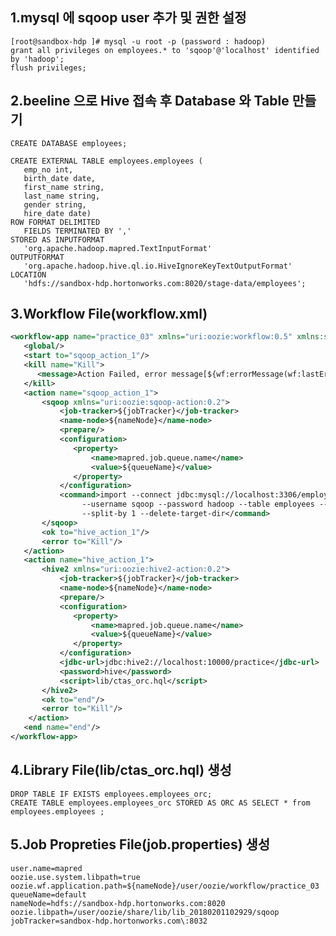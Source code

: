 1.mysql 에 sqoop user 추가 및 권한 설정
----------------------------------------------------------------------------------------------------------------------------
<pre><code>[root@sandbox-hdp ]# mysql -u root -p (password : hadoop)
grant all privileges on employees.* to 'sqoop'@'localhost' identified by 'hadoop';
flush privileges;
</code></pre>

2.beeline 으로 Hive 접속 후 Database 와 Table 만들기
----------------------------------------------------------------------------------------------------------------------------
<pre><code>CREATE DATABASE employees;

CREATE EXTERNAL TABLE employees.employees (
   emp_no int,
   birth_date date,
   first_name string,
   last_name string,
   gender string,
   hire_date date)
ROW FORMAT DELIMITED
   FIELDS TERMINATED BY ','
STORED AS INPUTFORMAT
   'org.apache.hadoop.mapred.TextInputFormat'
OUTPUTFORMAT
   'org.apache.hadoop.hive.ql.io.HiveIgnoreKeyTextOutputFormat'
LOCATION
   'hdfs://sandbox-hdp.hortonworks.com:8020/stage-data/employees';
</code></pre>

3.Workflow File(workflow.xml) 
----------------------------------------------------------------------------------------------------------------------------
```xml
<workflow-app name="practice_03" xmlns="uri:oozie:workflow:0.5" xmlns:sla="uri:oozie:sla:0.2">
   <global/>
   <start to="sqoop_action_1"/>
   <kill name="Kill">
      <message>Action Failed, error message[${wf:errorMessage(wf:lastErrorNode())}]</message>
   </kill>
   <action name="sqoop_action_1">
       <sqoop xmlns="uri:oozie:sqoop-action:0.2">
           <job-tracker>${jobTracker}</job-tracker>
           <name-node>${nameNode}</name-node>
           <prepare/>
           <configuration>
              <property>
                  <name>mapred.job.queue.name</name>
                  <value>${queueName}</value>
              </property>
           </configuration>
           <command>import --connect jdbc:mysql://localhost:3306/employees --driver com.mysql.jdbc.Driver 
                --username sqoop --password hadoop --table employees --target-dir /stage-data/employees 
                --split-by 1 --delete-target-dir</command>
       </sqoop>
       <ok to="hive_action_1"/>
       <error to="Kill"/>
   </action>
   <action name="hive_action_1">
       <hive2 xmlns="uri:oozie:hive2-action:0.2">
           <job-tracker>${jobTracker}</job-tracker>
           <name-node>${nameNode}</name-node>
           <prepare/>
           <configuration>
              <property>
                  <name>mapred.job.queue.name</name>
                  <value>${queueName}</value>
              </property>
           </configuration>
           <jdbc-url>jdbc:hive2://localhost:10000/practice</jdbc-url>
           <password>hive</password>
           <script>lib/ctas_orc.hql</script>
       </hive2>
       <ok to="end"/>
       <error to="Kill"/>
    </action>
   <end name="end"/>
</workflow-app>
```

4.Library File(lib/ctas_orc.hql) 생성
----------------------------------------------------------------------------------------------------------------------------
<pre><code>DROP TABLE IF EXISTS employees.employees_orc;
CREATE TABLE employees.employees_orc STORED AS ORC AS SELECT * from employees.employees ;
</code></pre>


5.Job Propreties File(job.properties) 생성
----------------------------------------------------------------------------------------------------------------------------
<pre><code>user.name=mapred
oozie.use.system.libpath=true
oozie.wf.application.path=${nameNode}/user/oozie/workflow/practice_03
queueName=default
nameNode=hdfs://sandbox-hdp.hortonworks.com:8020
oozie.libpath=/user/oozie/share/lib/lib_20180201102929/sqoop
jobTracker=sandbox-hdp.hortonworks.com\:8032
</code></pre>
